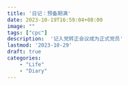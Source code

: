 ```yaml
---
title: '日记：预备期满'
date: 2023-10-19T16:59:04+08:00
image: ""
tags: ["cpc"]
description:  '记入党转正会议成为正式党员'
lastmod: '2023-10-29'
draft: true
categories: 	
    - "Life"
    - "Diary"
---
```


